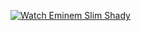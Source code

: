 [![Watch Eminem Slim Shady](https://img.youtube.com/vi/22tVWwmTie8/maxresdefault.jpg)](https://www.youtube.com/watch?v=22tVWwmTie8)
